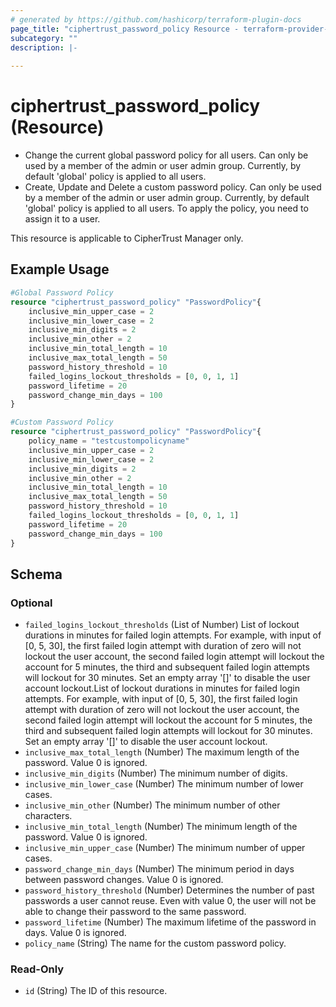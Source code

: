 ```yaml
---
# generated by https://github.com/hashicorp/terraform-plugin-docs
page_title: "ciphertrust_password_policy Resource - terraform-provider-ciphertrust"
subcategory: ""
description: |-
  
---
```


# ciphertrust_password_policy (Resource)
- Change the current global password policy for all users. Can only be used by a member of the admin or user admin group. Currently, by default 'global' policy is applied to all users.
- Create, Update and Delete a custom password policy. Can only be used by a member of the admin or user admin group. Currently, by default 'global' policy is applied to all users. To apply the policy, you need to assign it to a user.

This resource is applicable to CipherTrust Manager only.


## Example Usage

```terraform
#Global Password Policy
resource "ciphertrust_password_policy" "PasswordPolicy"{
	inclusive_min_upper_case = 2 
	inclusive_min_lower_case = 2 
	inclusive_min_digits = 2 
	inclusive_min_other = 2 
	inclusive_min_total_length = 10
	inclusive_max_total_length = 50 
	password_history_threshold = 10 
	failed_logins_lockout_thresholds = [0, 0, 1, 1]
	password_lifetime = 20
	password_change_min_days = 100
}

#Custom Password Policy
resource "ciphertrust_password_policy" "PasswordPolicy"{
	policy_name = "testcustompolicyname"
	inclusive_min_upper_case = 2
	inclusive_min_lower_case = 2
	inclusive_min_digits = 2
	inclusive_min_other = 2
	inclusive_min_total_length = 10
	inclusive_max_total_length = 50
	password_history_threshold = 10
	failed_logins_lockout_thresholds = [0, 0, 1, 1]
	password_lifetime = 20
	password_change_min_days = 100
}
```

<!-- schema generated by tfplugindocs -->
## Schema

### Optional

- `failed_logins_lockout_thresholds` (List of Number) List of lockout durations in minutes for failed login attempts. For example, with input of [0, 5, 30], the first failed login attempt with duration of zero will not lockout the user account, the second failed login attempt will lockout the account for 5 minutes, the third and subsequent failed login attempts will lockout for 30 minutes. Set an empty array '[]' to disable the user account lockout.List of lockout durations in minutes for failed login attempts. For example, with input of [0, 5, 30], the first failed login attempt with duration of zero will not lockout the user account, the second failed login attempt will lockout the account for 5 minutes, the third and subsequent failed login attempts will lockout for 30 minutes. Set an empty array '[]' to disable the user account lockout.
- `inclusive_max_total_length` (Number) The maximum length of the password. Value 0 is ignored.
- `inclusive_min_digits` (Number) The minimum number of digits.
- `inclusive_min_lower_case` (Number) The minimum number of lower cases.
- `inclusive_min_other` (Number) The minimum number of other characters.
- `inclusive_min_total_length` (Number) The minimum length of the password. Value 0 is ignored.
- `inclusive_min_upper_case` (Number) The minimum number of upper cases.
- `password_change_min_days` (Number) The minimum period in days between password changes. Value 0 is ignored.
- `password_history_threshold` (Number) Determines the number of past passwords a user cannot reuse. Even with value 0, the user will not be able to change their password to the same password.
- `password_lifetime` (Number) The maximum lifetime of the password in days. Value 0 is ignored.
- `policy_name` (String) The name for the custom password policy.

### Read-Only

- `id` (String) The ID of this resource.


